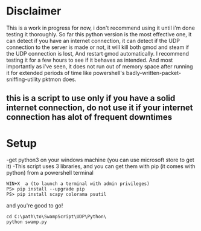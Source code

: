 # Disclaimer
This is a work in progress for now, i don't recommend using it until i'm done testing it thoroughly.
So far this python version is the most effective one, it can detect if you have an internet connection, 
it can detect if the UDP connection to the server is made or not,
it will kill both gmod and steam if the UDP connection is lost, 
And restart gmod automatically. I recommend testing it for a few hours to see if it behaves as intended. And most importantly as i've seen, it does not run out of memory space after running it for extended periods of time like powershell's badly-written-packet-sniffing-utility pktmon does.

## this is a script to use only if you have a solid internet connection, do not use it if your internet connection has alot of frequent downtimes

# Setup 
-get python3 on your windows machine (you can use microsoft store to get it)
-This script uses 3 libraries, and you can get them with pip (it comes with python) from a powershell terminal
```
WIN+X  a (to launch a terminal with admin privileges)
PS> pip install --upgrade pip
PS> pip install scapy colorama psutil
```
and you're good to go!

```
cd C:\path\to\SwampScript\UDP\Python\
python swamp.py
```
